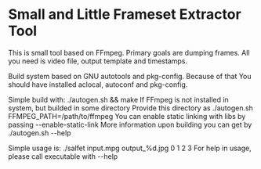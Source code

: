 Small and Little Frameset Extractor Tool
======
This is small tool based on FFmpeg. Primary goals are dumping frames.
All you need is video file, output template and timestamps. 

Build system based on GNU autotools and pkg-config. Because of that
You should have installed aclocal, autoconf and pkg-config.

Simple build with: ./autogen.sh && make
If FFmpeg is not installed in system, but builded in some directory
Provide this directory as ./autogen.sh FFMPEG_PATH=/path/to/ffmpeg
You can enable static linking with libs by passing --enable-static-link
More information upon building you can get by ./autogen.sh --help

Simple usage is: ./salfet input.mpg output_%d.jpg 0 1 2 3
For help in usage, please call executable with --help
